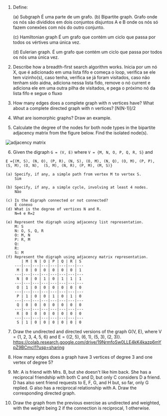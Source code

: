 
1. Define:

	(a) Subgraph
		É uma parte de um grafo.
	(b) Bipartite graph.
		Grafo onde os nós são divididos em dois conjuntos disjuntos A e B onde os nós só fazem conexões com nós do outro conjunto.
	
	(c) Hamiltonian graph
		É um grafo que contém um ciclo que passa por todos os vértives uma única vez.
	
	(d) Eulerian graph.
		É um grafo que contém um ciclo que passa por todos os nós uma única vez.

2. Describe how a breadth-first search algorithm works.
	Inicia por um nó X, que é adicionado em uma lista fifo e começa o loop, verifica se ele tem vizinho(s), caso tenha, verifica se já foram visitados, caso não tenham sido aidna, adiciona nessa lista fido, remove o nó current e adiciona ele em uma outra pilha de visitados, e pega o próximo nó da lista fifo e segue o fluxo

3. How many edges does a complete graph with n vertices have? What about a complete directed graph with n vertices?
	[N(N-1)]/2

4. What are isomorphic graphs? Draw an example.

5. Calculate the degree of the nodes for both node types in the bipartite adjacency matrix from the figure below. Find the isolated node(s).

![adjacency matrix](./img/matrix01.png)

6. Given the digraph `G = (V, E)` where `V = {M, N, O, P, Q, R, S}` and 

`E ={(M, S), (N, O), (P, R), (N, S), (O, M),
	 (N, Q), (O, M), (P, P), (S, M), (O, N), 
	 (S, M), (N, R), (P, M), (M, S)}`

	(a) Specify, if any, a simple path from vertex M to vertex S.
		Sim

	(b) Specify, if any, a simple cycle, involving at least 4 nodes.
		Não

	(c) Is the digraph connected or not connected?
		É conexo
	(d) What is the degree of vertices N and R.
		N=4 e R=2

	(e) Represent the digraph using adjacency list representation.
		M: S
		N: O, S, Q, R
		O: M, N
		P: R, M
		Q:
		R:
		S: M
	(f) Represent the digraph using adjacency matrix representation.
		   | M | N | O | P | Q | R | S 
		---|---|---|---|---|---|---|---
		 M | 0 | 0 | 0 | 0 | 0 | 0 | 1
		---|---|---|---|---|---|---|---
		 N | 0 | 0 | 1 | 0 | 1 | 1 | 1
		---|---|---|---|---|---|---|---
		 O | 1 | 0 | 0 | 0 | 0 | 0 | 0
		---|---|---|---|---|---|---|---
		 P | 1 | 0 | 0 | 1 | 0 | 1 | 0
		---|---|---|---|---|---|---|---
		 Q | 0 | 0 | 0 | 0 | 0 | 0 | 0
		---|---|---|---|---|---|---|---
		 R | 0 | 0 | 0 | 0 | 0 | 0 | 0
		---|---|---|---|---|---|---|---
		 S | 1 | 0 | 0 | 0 | 0 | 0 | 0

7. Draw the undirected and directed versions of the graph G(V, E), where V = {1, 2, 3, 4, 5, 6} and E = {(2, 5), (6, 1), (5, 3), (2, 3)}.
	https://colab.research.google.com/drive/19NrmfoSw0LLE4kK4kazp6mYpZ9BCmcI1?usp=sharing
8. How many edges does a graph have 3 vertices of degree 3 and one vertex of degree 5?

9. Mr. A is friend with Mrs. B, but she doesn't like him back. She has a reciprocal friendship with both C and D, but only C considers D a friend. D has also sent friend requests to E, F, G, and H but, so far, only G replied. G also has a reciprocal relationship with A. Draw the corresponding directed graph.

10. Draw the graph from the previous exercise as undirected and weighted, with the weight being 2 if the connection is reciprocal, 1 otherwise.
